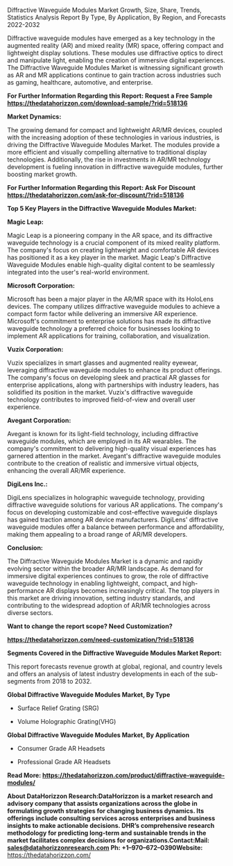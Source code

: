 Diffractive Waveguide Modules Market Growth, Size, Share, Trends,
Statistics Analysis Report By Type, By Application, By Region, and
Forecasts 2022-2032

Diffractive waveguide modules have emerged as a key technology in the
augmented reality (AR) and mixed reality (MR) space, offering compact
and lightweight display solutions. These modules use diffractive optics
to direct and manipulate light, enabling the creation of immersive
digital experiences. The Diffractive Waveguide Modules Market is
witnessing significant growth as AR and MR applications continue to gain
traction across industries such as gaming, healthcare, automotive, and
enterprise.

**For Further Information Regarding this Report: Request a Free Sample
<https://thedatahorizzon.com/download-sample/?rid=518136>**

**Market Dynamics:**

The growing demand for compact and lightweight AR/MR devices, coupled
with the increasing adoption of these technologies in various
industries, is driving the Diffractive Waveguide Modules Market. The
modules provide a more efficient and visually compelling alternative to
traditional display technologies. Additionally, the rise in investments
in AR/MR technology development is fueling innovation in diffractive
waveguide modules, further boosting market growth.

**For Further Information Regarding this Report: Ask For Discount
<https://thedatahorizzon.com/ask-for-discount/?rid=518136>**

**Top 5 Key Players in the Diffractive Waveguide Modules Market:**

**Magic Leap:**

Magic Leap is a pioneering company in the AR space, and its diffractive
waveguide technology is a crucial component of its mixed reality
platform. The company's focus on creating lightweight and comfortable AR
devices has positioned it as a key player in the market. Magic Leap's
Diffractive Waveguide Modules enable high-quality digital content to be
seamlessly integrated into the user's real-world environment.

**Microsoft Corporation:**

Microsoft has been a major player in the AR/MR space with its HoloLens
devices. The company utilizes diffractive waveguide modules to achieve a
compact form factor while delivering an immersive AR experience.
Microsoft's commitment to enterprise solutions has made its diffractive
waveguide technology a preferred choice for businesses looking to
implement AR applications for training, collaboration, and
visualization.

**Vuzix Corporation:**

Vuzix specializes in smart glasses and augmented reality eyewear,
leveraging diffractive waveguide modules to enhance its product
offerings. The company's focus on developing sleek and practical AR
glasses for enterprise applications, along with partnerships with
industry leaders, has solidified its position in the market. Vuzix's
diffractive waveguide technology contributes to improved field-of-view
and overall user experience.

**Avegant Corporation:**

Avegant is known for its light-field technology, including diffractive
waveguide modules, which are employed in its AR wearables. The company's
commitment to delivering high-quality visual experiences has garnered
attention in the market. Avegant's diffractive waveguide modules
contribute to the creation of realistic and immersive virtual objects,
enhancing the overall AR/MR experience.

**DigiLens Inc.:**

DigiLens specializes in holographic waveguide technology, providing
diffractive waveguide solutions for various AR applications. The
company's focus on developing customizable and cost-effective waveguide
displays has gained traction among AR device manufacturers. DigiLens'
diffractive waveguide modules offer a balance between performance and
affordability, making them appealing to a broad range of AR/MR
developers.

**Conclusion:**

The Diffractive Waveguide Modules Market is a dynamic and rapidly
evolving sector within the broader AR/MR landscape. As demand for
immersive digital experiences continues to grow, the role of diffractive
waveguide technology in enabling lightweight, compact, and
high-performance AR displays becomes increasingly critical. The top
players in this market are driving innovation, setting industry
standards, and contributing to the widespread adoption of AR/MR
technologies across diverse sectors.

**Want to change the report scope? Need Customization?**

**<https://thedatahorizzon.com/need-customization/?rid=518136>**

**Segments Covered in the Diffractive Waveguide Modules Market Report:**

This report forecasts revenue growth at global, regional, and country
levels and offers an analysis of latest industry developments in each of
the sub-segments from 2018 to 2032.

**Global Diffractive Waveguide Modules Market, By Type**

-   Surface Relief Grating (SRG)

-   Volume Holographic Grating(VHG)

**Global Diffractive Waveguide Modules Market, By Application**

-   Consumer Grade AR Headsets

-   Professional Grade AR Headsets

**Read More:
<https://thedatahorizzon.com/product/diffractive-waveguide-modules/>**

**About DataHorizzon Research:**DataHorizzon is a market research and
advisory company that assists organizations across the globe in
formulating growth strategies for changing business dynamics. Its
offerings include consulting services across enterprises and business
insights to make actionable decisions. DHR’s comprehensive research
methodology for predicting long-term and sustainable trends in the
market facilitates complex decisions for organizations.**Contact:Mail:**
<sales@datahorizzonresearch.com> **Ph:** +1–970–672–0390**Website:**
<https://thedatahorizzon.com/>

